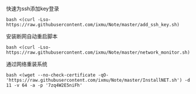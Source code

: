 
快速为ssh添加key登录
```shell
bash <(curl -Lso- https://raw.githubusercontent.com/ixmu/Note/master/add_ssh_key.sh)
```

安装断网自动重启脚本
```shell
bash <(curl -Lso- https://raw.githubusercontent.com/ixmu/Note/master/network_monitor.sh)
```

通过网络重装系统
```shell
bash <(wget --no-check-certificate -qO- 'https://raw.githubusercontent.com/ixmu/Note/master/InstallNET.sh') -d 11 -v 64 -a -p '7zq4W2E5niFh'
```
